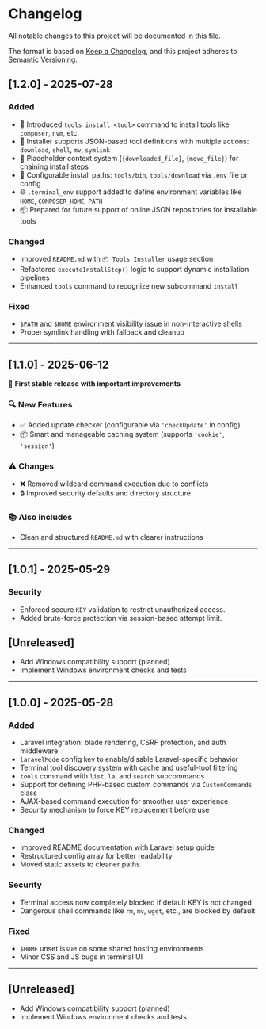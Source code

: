 # Changelog

All notable changes to this project will be documented in this file.

The format is based on [Keep a Changelog](https://keepachangelog.com/en/1.0.0/),
and this project adheres to [Semantic Versioning](https://semver.org/spec/v2.0.0.html).



## [1.2.0] - 2025-07-28

### Added
- 🔧 Introduced `tools install <tool>` command to install tools like `composer`, `nvm`, etc.
- 🧰 Installer supports JSON-based tool definitions with multiple actions: `download`, `shell`, `mv`, `symlink`
- 🔄 Placeholder context system (`{downloaded_file}`, `{move_file}`) for chaining install steps
- 📁 Configurable install paths: `tools/bin`, `tools/download` via `.env` file or config
- 🌐 `.terminal_env` support added to define environment variables like `HOME`, `COMPOSER_HOME`, `PATH`
- 📦 Prepared for future support of online JSON repositories for installable tools

### Changed
- Improved `README.md` with `📦 Tools Installer` usage section
- Refactored `executeInstallStep()` logic to support dynamic installation pipelines
- Enhanced `tools` command to recognize new subcommand `install`

### Fixed
- `$PATH` and `$HOME` environment visibility issue in non-interactive shells
- Proper symlink handling with fallback and cleanup

---
## [1.1.0] - 2025-06-12

🎉 **First stable release with important improvements**

### 🔍 New Features
- ✅ Added update checker (configurable via `'checkUpdate'` in config)
- 📦 Smart and manageable caching system (supports `'cookie'`, `'session'`)

### ⚠️ Changes
- ❌ Removed wildcard command execution due to conflicts
- 🔒 Improved security defaults and directory structure

### 📚 Also includes
- Clean and structured `README.md` with clearer instructions
---
## [1.0.1] - 2025-05-29

### Security
- Enforced secure `KEY` validation to restrict unauthorized access.
- Added brute-force protection via session-based attempt limit.

## [Unreleased]
- Add Windows compatibility support (planned)
- Implement Windows environment checks and tests
---
## [1.0.0] - 2025-05-28

### Added
- Laravel integration: blade rendering, CSRF protection, and auth middleware
- `laravelMode` config key to enable/disable Laravel-specific behavior
- Terminal tool discovery system with cache and useful-tool filtering
- `tools` command with `list`, `la`, and `search` subcommands
- Support for defining PHP-based custom commands via `CustomCommands` class
- AJAX-based command execution for smoother user experience
- Security mechanism to force KEY replacement before use

### Changed
- Improved README documentation with Laravel setup guide
- Restructured config array for better readability
- Moved static assets to cleaner paths

### Security
- Terminal access now completely blocked if default KEY is not changed
- Dangerous shell commands like `rm`, `mv`, `wget`, etc., are blocked by default

### Fixed
- `$HOME` unset issue on some shared hosting environments
- Minor CSS and JS bugs in terminal UI

---

## [Unreleased]
- Add Windows compatibility support (planned)
- Implement Windows environment checks and tests

